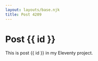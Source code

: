 ```yaml
---
layout: layouts/base.njk
title: Post 4209
---
```


# Post {{ id }}

This is post {{ id }} in my Eleventy project.
